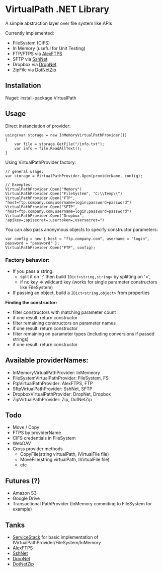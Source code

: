 # VirtualPath .NET Library

A simple abstraction layer over file system like APIs

Currently implemented:

- FileSystem (CIFS)
- In Memory (useful for Unit Testing)
- FTP/FTPS via [AlexFTPS](http://ftps.codeplex.com/)
- SFTP via [SshNet](http://sshnet.codeplex.com/)
- Dropbox via [DropNet](https://github.com/dkarzon/DropNet)
- ZipFile via [DotNetZip](http://dotnetzip.codeplex.com)

## Installation

Nuget: install-package VirtualPath

## Usage

Direct instanciation of provider:

	using(var storage = new InMemoryVirtualPathProvider())
	{
		var file = storage.GetFile("/info.txt");
		var info = file.ReadAllText();
	}

Using VirtualPathProvider factory:

	// general usage:
	var storage = VirtualPathProvider.Open(providerName, config);
	
	// Exemples:
	VirtualPathProvider.Open("Memory")
	VirtualPathProvider.Open("FileSystem", "C:\\Temp\\")
	VirtualPathProvider.Open("FTP", "host=ftp.company.com;username=login;password=password")
	VirtualPathProvider.Open("SFTP", "host=ftp.company.com;username=login;password=password")
	VirtualPathProvider.Open("Dropbox", "apikey=;apisecret=;usertoken=;usersecret=")

You can also pass anonymous objects to specify constructor parameters:

	var config = new { host = "ftp.company.com", username = "login", password = "password" };
	VirtualPathProvider.Open("FTP", config);

### Factory behavior:

- If you pass a string: 
	- split it on ';' then build `IDict<string,string>` by splitting on '=', 
	- if no key => wildcard key (works for single parameter constructors like FileSystem)
- If passing an object, build a `IDict<string,object>` from properties

__Finding the constructor:__

 - filter constructors with matching parameter count
 - if one result: return constructor
 - filter remaining constructors on parameter names
 - if one result: return constructor
 - filter remaining on parameter types (including conversions if passed strings)
 - if one result: return constructor

## Available providerNames:

- InMemoryVirtualPathProvider: InMemeory
- FileSystemVirtualPathProvider: FileSystem, FS
- FtpVirtualPathProvider: AlexFTPS, FTP
- SftpVirtualPathProvider: SshNet, SFTP
- DropboxVirtualPathProvider: DropNet, Dropbox
- ZipVirtualPathProvider: Zip, DotNetZip

## Todo

- Move / Copy
- FTPS by providerName
- CIFS credentials in FileSystem
- WebDAV
- Cross provider methods
	- CopyFile(string virtualPath, IVirtualFile file)
	- MoveFile(string virtualPath, IVirtualFile file)
	- etc

## Futures (?)

- Amazon S3
- Google Drive
- Transactional PathProvider (InMemory commiting to FileSystem for example)

## Tanks

- [ServiceStack](http://www.servicestack.net/) for basic implementation of IVirtualPathProvider/FileSystem/InMemory
- [AlexFTPS](http://ftps.codeplex.com/)
- [SshNet](http://sshnet.codeplex.com/)
- [DropNet](https://github.com/dkarzon/DropNet)
- [DotNetZip](http://dotnetzip.codeplex.com)